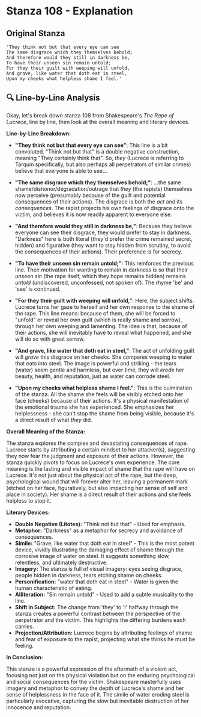# Stanza 108 - Explanation

## Original Stanza
```
'They think not but that every eye can see
The same disgrace which they themselves behold;
And therefore would they still in darkness be,
To have their unseen sin remain untold;
For they their guilt with weeping will unfold,
And grave, like water that doth eat in steel,
Upon my cheeks what helpless shame I feel.'
```

## 🔍 Line-by-Line Analysis
Okay, let's break down stanza 108 from Shakespeare's *The Rape of Lucrece*, line by line, then look at the overall meaning and literary devices.

**Line-by-Line Breakdown:**

*   **"They think not but that every eye can see"**:  This line is a bit convoluted.  "Think not but that" is a double negative construction, meaning "They certainly think that". So, *they* (Lucrece is referring to Tarquin specifically, but also perhaps all perpetrators of similar crimes) believe that everyone is able to see...

*   **"The same disgrace which they themselves behold;"**: ...the same shame/dishonor/degradation/outrage that *they* (the rapists) themselves now perceive (presumably because of the guilt and potential consequences of their actions). The disgrace is both the *act* and its *consequences*. The rapist projects his own feelings of disgrace onto the victim, and believes it is now readily apparent to everyone else.

*   **"And therefore would they still in darkness be,"**: Because they believe everyone can see their disgrace, they would prefer to stay in darkness. "Darkness" here is both literal (they'd prefer the crime remained secret, hidden) and figurative (they want to stay hidden from scrutiny, to avoid the consequences of their actions). Their preference is for secrecy.

*   **"To have their unseen sin remain untold;"**:  This reinforces the previous line.  Their motivation for wanting to remain in darkness is so that their *unseen sin* (the rape itself, which they hope remains hidden) remains *untold* (undiscovered, unconfessed, not spoken of). The rhyme 'be' and 'see' is continued.

*   **"For they their guilt with weeping will unfold,"**: Here, the subject shifts. Lucrece turns her gaze to herself and her own response to the shame of the rape. This line means: because of them, she will be forced to "unfold" or reveal her own guilt (which is really shame and sorrow), through her own weeping and lamenting. The idea is that, because of their actions, she will inevitably have to reveal what happened, and she will do so with great sorrow.

*   **"And grave, like water that doth eat in steel,"**: The act of unfolding guilt will *grave* this disgrace on her cheeks. She compares weeping to water that eats into steel. The image is powerful and striking - the tears (water) seem gentle and harmless, but over time, they will *erode* her beauty, health, and reputation, just as water can corrode steel.

*   **"Upon my cheeks what helpless shame I feel."**: This is the culmination of the stanza. All the shame she feels will be visibly etched onto her face (cheeks) because of their actions. It's a physical manifestation of the emotional trauma she has experienced. She emphasizes her helplessness - she can't stop the shame from being visible, because it's a direct result of what *they* did.

**Overall Meaning of the Stanza:**

The stanza explores the complex and devastating consequences of rape. Lucrece starts by attributing a certain mindset to her attacker(s), suggesting they now fear the judgment and exposure of their actions.  However, the stanza quickly pivots to focus on Lucrece's own experience. The core meaning is the lasting and visible impact of shame that the rape will have on Lucrece. It's not just about the physical act of the rape, but the deep, psychological wound that will forever alter her, leaving a permanent mark (etched on her face, figuratively, but also impacting her sense of self and place in society). Her shame is a direct result of their actions and she feels helpless to stop it.

**Literary Devices:**

*   **Double Negative (Litotes):** "Think not but that" - Used for emphasis.
*   **Metaphor:**  "Darkness" as a metaphor for secrecy and avoidance of consequences.
*   **Simile:** "Grave, like water that doth eat in steel" - This is the most potent device, vividly illustrating the damaging effect of shame through the corrosive image of water on steel.  It suggests something slow, relentless, and ultimately destructive.
*   **Imagery:** The stanza is full of visual imagery: eyes seeing disgrace, people hidden in darkness, tears etching shame on cheeks.
*   **Personification:** "water that doth eat in steel" - Water is given the human characteristic of eating.
*   **Alliteration:** "Sin remain untold" - Used to add a subtle musicality to the line.
*   **Shift in Subject:** The change from 'they' to 'I' halfway through the stanza creates a powerful contrast between the perspective of the perpetrator and the victim. This highlights the differing burdens each carries.
*   **Projection/Attribution:**  Lucrece begins by attributing feelings of shame and fear of exposure to the rapist, projecting what she thinks he must be feeling.

**In Conclusion:**

This stanza is a powerful expression of the aftermath of a violent act, focusing not just on the physical violation but on the enduring psychological and social consequences for the victim. Shakespeare masterfully uses imagery and metaphor to convey the depth of Lucrece's shame and her sense of helplessness in the face of it. The simile of water eroding steel is particularly evocative, capturing the slow but inevitable destruction of her innocence and reputation.
